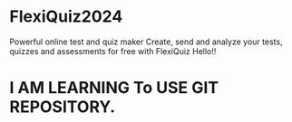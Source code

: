 # FlexiQuiz2024
Powerful online test and quiz maker Create, send and analyze your tests, quizzes and assessments for free with FlexiQuiz
Hello!!
# I AM LEARNING  To USE GIT REPOSITORY.
